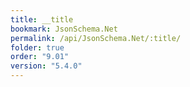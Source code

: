 ```yaml
---
title: __title
bookmark: JsonSchema.Net
permalink: /api/JsonSchema.Net/:title/
folder: true
order: "9.01"
version: "5.4.0"
---
```

